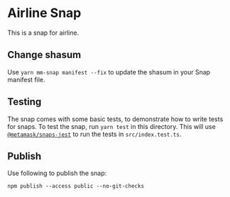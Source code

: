 # Airline Snap

This is a snap for airline.

## Change shasum

Use `yarn mm-snap manifest --fix` to update the shasum in your Snap manifest file.

## Testing

The snap comes with some basic tests, to demonstrate how to write tests for
snaps. To test the snap, run `yarn test` in this directory. This will use
[`@metamask/snaps-jest`](https://github.com/MetaMask/snaps/tree/main/packages/snaps-jest)
to run the tests in `src/index.test.ts`.

## Publish

Use following to publish the snap:

`npm publish --access public --no-git-checks`
